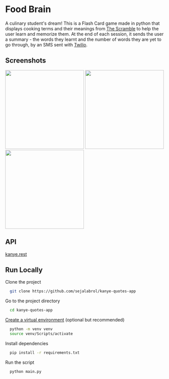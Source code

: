 # Food Brain
A culinary student's dream! This is a Flash Card game made in python that displays cooking terms and their meanings from [The Scramble](https://www.thescramble.com/glossary-of-cooking-terms/) to help the user learn and memorize them.
At the end of each session, it sends the user a summary - the words they learnt and the number of words they are yet to go through, by an SMS sent with [Twilio](https://www.twilio.com/).  

## Screenshots 
<img src="https://user-images.githubusercontent.com/87208681/128346626-90324d39-45ba-4d83-88f5-63cc8eba0318.png" width="250"> <img src="https://user-images.githubusercontent.com/87208681/128346254-9bde44ce-257e-42ce-b193-4c32fe8760e6.png" width="250"> <img src="https://user-images.githubusercontent.com/87208681/128346481-fed5d49d-3314-467d-8a86-8dce854f6d42.png" width="250"> 


## API
[kanye.rest](https://kanye.rest/)


## Run Locally

Clone the project

```bash
  git clone https://github.com/sejalabrol/kanye-quotes-app
```

Go to the project directory

```bash
  cd kanye-quotes-app
```

[Create a virtual environment](https://packaging.python.org/guides/installing-using-pip-and-virtual-environments/#creating-a-virtual-environment) (optional but recommended) 
```bash
  python -m venv venv
  source venv/Scripts/activate
```
Install dependencies
```bash
  pip install -r requirements.txt
```

Run the script

```bash
  python main.py
```
